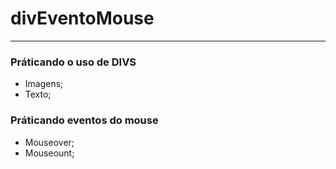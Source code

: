 # divEventoMouse

--- --- ---
### Práticando o uso de DIVS
 - Imagens;
 - Texto;

### Práticando eventos do mouse

- Mouseover;
- Mouseount;


